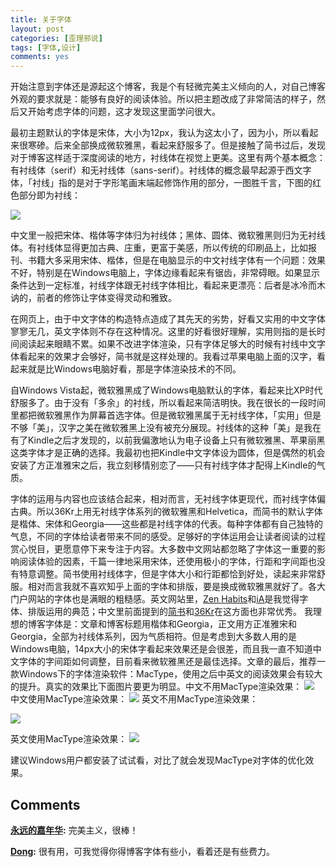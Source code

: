 ```yaml
---
title: 关于字体
layout: post
categories: [歪理邪说]
tags: [字体,设计]
comments: yes
---
```


开始注意到字体还是源起这个博客，我是个有轻微完美主义倾向的人，对自己博客外观的要求就是：能够有良好的阅读体验。所以把主题改成了非常简洁的样子，然后又开始考虑字体的问题，这才发现这里面学问很大。 

最初主题默认的字体是​宋体，大小为12px，我认为这太小了，因为小，所以看起来很寒碜。后来全部换成微软雅黑，看起来舒服多了。但是接触了简书过后，发现对于博客这样适于深度阅读的地方，衬线体在视觉上更美。这里有两个基本概念：有衬线体（serif）和无衬线体（sans-serif​​）。衬线体的概念最早起源于西文字体，「衬线」指的是对于字形笔画末端起修饰作用的部分，一图胜千言，下图的红色部分即为衬线： 

![](http://upload.wikimedia.org/wikipedia/commons/9/91/Serif_and_sans-serif_03.png) 

中文里一般把宋体、楷体等字体归为衬线体；​黑体、圆体、微软雅黑则归为无衬线体。有衬线体显得更加古典、庄重，更富于美感，所以传统的印刷品上，比如报刊、书籍大多采用宋体、楷体，但是在电脑显示的中文衬线字体有一个问题：效果不好，特别是在Windows电脑上，字体边缘看起来有锯齿，非常碍眼。如果显示条件达到一定标准，衬线字体跟无衬线字体相比，看起来更漂亮：后者是冰冷而木讷的，前者的修饰让字体变得灵动和雅致。 

在网页上，由于中文字体的构造特点造成了其先天的劣势，好看又实用的中文字体寥寥无几，英文字体则不存在这种情况。这里的好看很好理解，实用则指的是长时间阅读起来眼睛不累。​​如果不改进字体渲染，只有字体足够大的时候有衬线中文字体看起来的效果才会够好，简书就是这样处理的。我看过苹果电脑上面的汉字，看起来就是比Windows电脑好看，那是字体渲染技术的不同。 ​

自Windows Vista​​起，微软雅黑成了Windows电脑默认的字体，看起来比XP时代舒服多了​​。由于没有「多余」的衬线，所以看起来简洁明快。我在很长的一段时间里都把微软雅黑作为屏幕首选字体。但是微软雅黑属于无衬线字体，「实用」但是不够「美」，汉字之美在微软雅黑上没有被充分展现。衬线体的这种「美」是我在有了Kindle之后才发现的，以前我偏激地认为电子设备上只有微软雅黑、苹果丽黑这类字体才是正确的选择。我最初也把Kindle中文字体设为圆体，但是偶然的机会安装了方正准雅宋之后，我立刻移情别恋了——只有衬线字体才配得上Kindle的气质。

​字体的运用与内容也应该结合起来，相对而言，无衬线字体更现代，而衬线字体偏古典。所以36Kr上用无衬线字体系列的微软雅黑和Helvetica，而简书的默认字体是楷体、宋体和Georgia——这些都是衬线字体的代表。每种字体都有自己独特的气息，不同的字体给读者带来不同的感受。足够好的字体运用会让读者阅读的过程赏心悦目，更愿意停下来专注于内容。大多数中文网站都忽略了字体这一重要的影响阅读体验的因素，千篇一律地采用宋体，还使用极小的字体，行距和字间距也没有特意调整。简书使用衬线体字，但是字体大小和行距都恰到好处，读起来非常舒服。相对而言我就不喜欢知乎上面的字体和排版，要是换成微软雅黑就好了。各大门户网站的字体也是满眼的粗糙感。英文网站里，[Zen Habits](http://zenhabits.net/)和[iA](http://ia.net/)是我觉得字体、排版运用的典范；中文里前面提到的[简书](http://jianshu.io/)和[36Kr](http://www.36kr.com/)在这方面也非常优秀。 
​
​我理想的博客字体是：文章和博客标题用楷体和Georgia​​，正文用方正准雅宋和​Georgia​​，全部为衬线体系列，因为气质相符。但是考虑到大多数人用的是Windows电脑，14px大小的宋体字看起来效果还是会很差，而且我一直不知道中文字体的字间距如何调整，目前看来微软雅黑还是最佳选择。 
​
​文章的最后，推荐一款Windows下的字体渲染软件：MacType，使用之后中英文的阅读效果会有较大的提升。真实的效果比下面图片要更为明显。 
​
​中文不用MacType渲染效果： 
​![](https://blog-1252159939.cos.ap-hongkong.myqcloud.com/chnomt.jpg) 中文使用MacType渲染效果： ![](https://blog-1252159939.cos.ap-hongkong.myqcloud.com/chmt.jpg) 英文不用MacType渲染效果： 

![](https://blog-1252159939.cos.ap-hongkong.myqcloud.com/ennomt.jpg)

英文使用MacType渲染效果： ![](https://blog-1252159939.cos.ap-hongkong.myqcloud.com/enmt.jpg) 

建议Windows用户都安装了试试看，对比了就会发现MacType对字体的优化效果。

## Comments

**[永远的嘉年华](#128 "2014-01-08 23:52:56"):** 完美主义，很棒！

**[Dong](#74299 "2016-04-10 15:03:49"):** 很有用，可我觉得你得博客字体有些小，看着还是有些费力。

